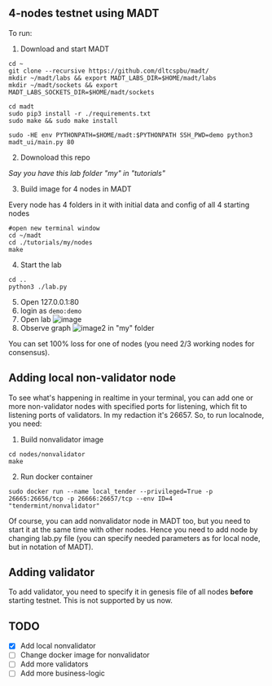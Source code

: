 
## 4-nodes testnet using MADT
To run:

1. Download and start MADT
```
cd ~
git clone --recursive https://github.com/dltcspbu/madt/
mkdir ~/madt/labs && export MADT_LABS_DIR=$HOME/madt/labs
mkdir ~/madt/sockets && export MADT_LABS_SOCKETS_DIR=$HOME/madt/sockets

cd madt
sudo pip3 install -r ./requirements.txt
sudo make && sudo make install

sudo -HE env PYTHONPATH=$HOME/madt:$PYTHONPATH SSH_PWD=demo python3 madt_ui/main.py 80  
```
2. Downoload this repo 

*Say you have this lab folder "my" in "tutorials"*

3. Build image for 4 nodes in MADT 

Every node has 4 folders in it with initial data and config of all 4 starting  nodes

```
#open new terminal window
cd ~/madt
cd ./tutorials/my/nodes
make
```
4. Start the lab

```
cd ..
python3 ./lab.py
```

5. Open 127.0.0.1:80
6. login as `demo:demo`
7. Open lab ![image](https://user-images.githubusercontent.com/2915361/76143162-fe747180-606c-11ea-8b50-429b9067c62b.png)
8. Observe graph ![image2](https://user-images.githubusercontent.com/2915361/76143179-2368e480-606d-11ea-8d11-8ce5d360884e.png)
 in "my" folder

You can set 100% loss for one of nodes (you need 2/3 working nodes for consensus). 

## Adding local non-validator node

To see what's happening in realtime in your terminal, you can add one or more non-validator nodes with specified ports for listening, which fit to listening ports of validators. In my redaction it's 26657. So, to run localnode, you need:
1. Build nonvalidator image
```
cd nodes/nonvalidator
make
```
2. Run docker container

```
sudo docker run --name local_tender --privileged=True -p 26665:26656/tcp -p 26666:26657/tcp --env ID=4 "tendermint/nonvalidator"

```
Of course, you can add nonvalidator node in MADT too, but you need to start it at the same time with other nodes. Hence you need to add node by changing lab.py file (you can specify needed parameters as for local node, but in notation of MADT).

## Adding validator

To add validator, you need to specify it in genesis file of all nodes **before** starting testnet. This is not supported by us now.

## TODO
- [x] Add local nonvalidator
- [ ] Change docker image for nonvalidator
- [ ] Add more validators
- [ ] Add more business-logic
